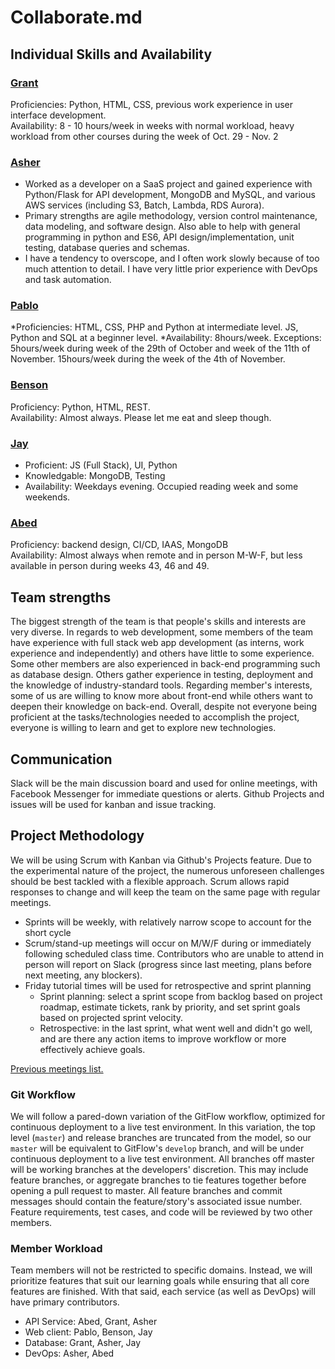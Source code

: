 # Collaborate.md

## Individual Skills and Availability
### [Grant](https://github.com/wonggran)
Proficiencies: Python, HTML, CSS, previous work experience in user interface development.  
Availability: 8 - 10 hours/week in weeks with normal workload, heavy workload from other courses during the week of Oct. 29 - Nov. 2

### [Asher](https://github.com/asher-dev)
* Worked as a developer on a SaaS project and gained experience with Python/Flask for API development, MongoDB and MySQL, and various AWS services (including S3, Batch, Lambda, RDS Aurora).
* Primary strengths are agile methodology, version control maintenance, data modeling, and software design. Also able to help with general programming in python and ES6, API design/implementation, unit testing, database queries and schemas.
* I have a tendency to overscope, and I often work slowly because of too much attention to detail. I have very little prior experience with DevOps and task automation.

### [Pablo](https://github.com/pablolluchr)
*Proficiencies: HTML, CSS, PHP and Python at intermediate level. JS, Python and SQL at a beginner level.
*Availability: 8hours/week. Exceptions: 5hours/week during week of the 29th of October and week of the 11th of November.  15hours/week during the week of the 4th of November.


### [Benson](https://github.com/bensonchan)
Proficiency: Python, HTML, REST.  
Availability: Almost always. Please let me eat and sleep though.

### [Jay](https://github.com/JZ6)
* Proficient: JS (Full Stack), UI, Python
* Knowledgable: MongoDB, Testing
* Availability: Weekdays evening. Occupied reading week and some weekends.

### [Abed](https://github.com/abedef)
Proficiency: backend design, CI/CD, IAAS, MongoDB  
Availability: Almost always when remote and in person M-W-F, but less available in person during weeks 43, 46 and 49.

## Team strengths
The biggest strength of the team is that people's skills and interests are very diverse. 
In regards to web development, some members of the team have experience with full stack web app development (as interns, work experience and independently) and others have little to some experience. Some other members are also experienced in back-end programming such as database design. Others gather experience in testing, deployment and the knowledge of industry-standard tools.
Regarding member's interests, some of us are willing to know more about front-end while others want to deepen their knowledge on back-end.
Overall, despite not everyone being proficient at the tasks/technologies needed to accomplish the project, everyone is willing to learn and get to explore new technologies.

## Communication
Slack will be the main discussion board and used for online meetings, with Facebook Messenger for immediate questions or alerts. Github Projects and issues will be used for kanban and issue tracking.

## Project Methodology
We will be using Scrum with Kanban via Github's Projects feature. Due to the experimental nature of the project, the numerous unforeseen challenges should be best tackled with a flexible approach. Scrum allows rapid responses to change and will keep the team on the same page with regular meetings.
* Sprints will be weekly, with relatively narrow scope to account for the short cycle
* Scrum/stand-up meetings will occur on M/W/F during or immediately following scheduled class time. Contributors who are unable to attend in person will report on Slack (progress since last meeting, plans before next meeting, any blockers).
* Friday tutorial times will be used for retrospective and sprint planning
  * Sprint planning: select a sprint scope from backlog based on project roadmap, estimate tickets, rank by priority, and set sprint goals based on projected sprint velocity.
  * Retrospective: in the last sprint, what went well and didn't go well, and are there any action items to improve workflow or more effectively achieve goals.

[Previous meetings list.](Meetings.md)

### Git Workflow
We will follow a pared-down variation of the GitFlow workflow, optimized for continuous deployment to a live test environment. In this variation, the top level (`master`) and release branches are truncated from the model, so our `master` will be equivalent to GitFlow's `develop` branch, and will be under continuous deployment to a live test environment. All branches off master will be working branches at the developers' discretion. This may include feature branches, or aggregate branches to tie features together before opening a pull request to master. All feature branches and commit messages should contain the feature/story's associated issue number. Feature requirements, test cases, and code will be reviewed by two other members.

### Member Workload
Team members will not be restricted to specific domains. Instead, we will prioritize features that suit our learning goals while ensuring that all core features are finished. With that said, each service (as well as DevOps) will have primary contributors.
* API Service: Abed, Grant, Asher
* Web client: Pablo, Benson, Jay
* Database: Grant, Asher, Jay
* DevOps: Asher, Abed
